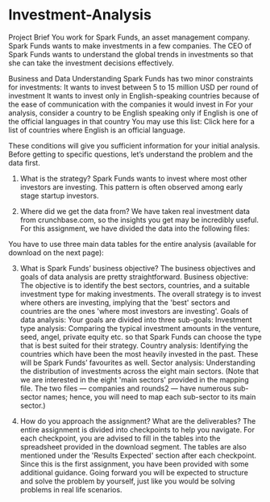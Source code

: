 # Investment-Analysis
Project Brief
You work for Spark Funds, an asset management company. Spark Funds wants to make investments in a few companies. The CEO of Spark Funds wants to understand the global trends in investments so that she can take the investment decisions effectively.
 
Business and Data Understanding
Spark Funds has two minor constraints for investments:
It wants to invest between 5 to 15 million USD per round of investment
It wants to invest only in English-speaking countries because of the ease of communication with the companies it would invest in
For your analysis, consider a country to be English speaking only if English is one of the official languages in that country
You may use this list: Click here for a list of countries where English is an official language.
 
These conditions will give you sufficient information for your initial analysis. Before getting to specific questions, let’s understand the problem and the data first.
 
1. What is the strategy?
Spark Funds wants to invest where most other investors are investing. This pattern is often observed among early stage startup investors.
 
2. Where did we get the data from? 
We have taken real investment data from crunchbase.com, so the insights you get may be incredibly useful. For this assignment, we have divided the data into the following files:
 
You have to use three main data tables for the entire analysis (available for download on the next page):
 
3. What is Spark Funds’ business objective?
The business objectives and goals of data analysis are pretty straightforward.
Business objective: The objective is to identify the best sectors, countries, and a suitable investment type for making investments. The overall strategy is to invest where others are investing, implying that the 'best' sectors and countries are the ones 'where most investors are investing'.
Goals of data analysis: Your goals are divided into three sub-goals:
Investment type analysis: Comparing the typical investment amounts in the venture, seed, angel, private equity etc. so that Spark Funds can choose the type that is best suited for their strategy.
Country analysis: Identifying the countries which have been the most heavily invested in the past. These will be Spark Funds’ favourites as well.
Sector analysis: Understanding the distribution of investments across the eight main sectors. (Note that we are interested in the eight 'main sectors' provided in the mapping file. The two files — companies and rounds2 — have numerous sub-sector names; hence, you will need to map each sub-sector to its main sector.)
 
4. How do you approach the assignment? What are the deliverables?
The entire assignment is divided into checkpoints to help you navigate. For each checkpoint, you are advised to fill in the tables into the spreadsheet provided in the download segment. The tables are also mentioned under the 'Results Expected' section after each checkpoint. Since this is the first assignment, you have been provided with some additional guidance. Going forward you will be expected to structure and solve the problem by yourself, just like you would be solving problems in real life scenarios.
